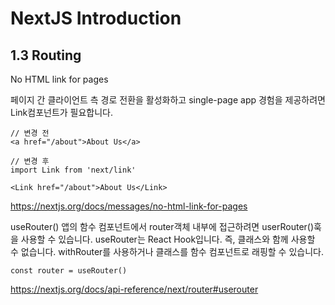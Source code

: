 # NextJS Introduction

## 1.3 Routing

No HTML link for pages

페이지 간 클라이언트 측 경로 전환을 활성화하고 single-page app 경험을 제공하려면 Link컴포넌트가 필요합니다.
```
// 변경 전
<a href="/about">About Us</a>

// 변경 후
import Link from 'next/link'

<Link href="/about">About Us</Link>
```
https://nextjs.org/docs/messages/no-html-link-for-pages

useRouter()
앱의 함수 컴포넌트에서 router객체 내부에 접근하려면 userRouter()훅을 사용할 수 있습니다.
useRouter는 React Hook입니다. 즉, 클래스와 함께 사용할 수 없습니다. withRouter를 사용하거나 클래스를 함수 컴포넌트로 래핑할 수 있습니다.
```
const router = useRouter()
```
https://nextjs.org/docs/api-reference/next/router#userouter
